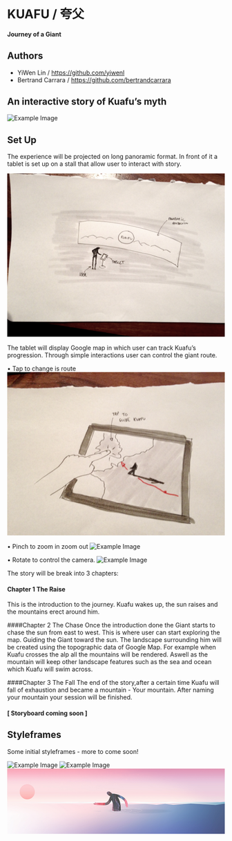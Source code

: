 # KUAFU / 夸父
#### Journey of a Giant



## Authors

- YiWen Lin / https://github.com/yiwenl
- Bertrand Carrara / https://github.com/bertrandcarrara



## An interactive story of Kuafu’s myth



![Example Image](project_images/scamps/Styleframe_2.jpg?raw=true "Example Image")






## Set Up

The experience will be projected on long panoramic format. In front of it a tablet is set up on a stall that allow user to interact with story.

![Example Image](project_images/scamps/scamp_3.jpg?raw=true "Example Image")

The tablet will display Google map in which user can track Kuafu’s progression. Through simple interactions user can control the giant route.

• Tap to change is route
![Example Image](project_images/scamps/scamp_1.jpg?raw=true "Example Image")

• Pinch to zoom in zoom out
![Example Image](project_images/scamps/scamp_4.jpg?raw=true "Example Image")

• Rotate to control the camera.
![Example Image](project_images/scamps/scamp_5.jpg?raw=true "Example Image")


The story  will be break into 3 chapters:

#### Chapter 1 The Raise 
This is the introduction to the journey. Kuafu wakes up, the sun raises and the mountains erect around him.

####Chapter 2 The Chase 
Once the introduction done the Giant starts to chase the sun from east to west. This is where user can start exploring the map. Guiding the Giant toward the sun. 
The landscape surrounding him will be created using the topographic data of Google Map. For example when Kuafu crosses the alp all the mountains will be rendered. Aswell as the mountain will keep other landscape features such as the sea and ocean which Kuafu will swim across.

####Chapter 3 The Fall
The end of the story,after a certain time Kuafu will fall of exhaustion and became a mountain - Your mountain. After naming your mountain your session will be finished.

#### [ Storyboard coming soon ]


## Styleframes
Some initial styleframes - more to come soon!

![Example Image](project_images/Styleframes/Styleframe_1.jpg?raw=true "Example Image")
![Example Image](project_images/Styleframes/Styleframe_3.jpg?raw=true "Example Image")
![Example Image](project_images/Styleframes/Styleframe_4.jpg?raw=true "Example Image")
